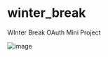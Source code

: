 # winter_break
WInter Break OAuth Mini Project


![image](https://user-images.githubusercontent.com/66448493/103485761-f2089480-4db5-11eb-8009-d8eaf37e1349.png)

